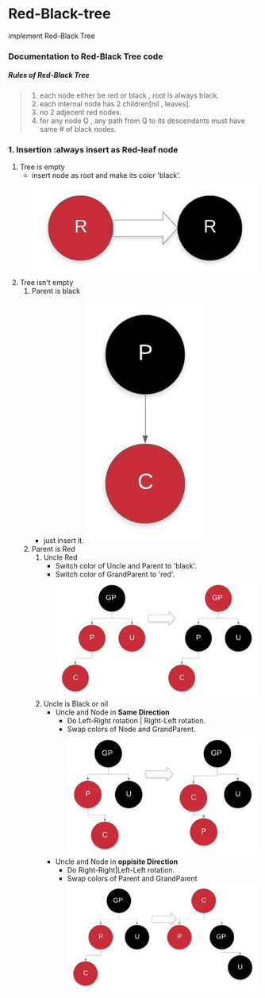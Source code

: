 # Red-Black-tree
implement Red-Black Tree 
### Documentation to Red-Black Tree code
##### Rules of Red-Black Tree
>    1. each node either be red or black , root is always black.
>    2. each internal node has 2 children[nil , leaves].
>    3. no 2 adjecent red nodes.
>    4. for any node Q , any path from Q to its descendants must have same # of black nodes.
### 1. Insertion :always insert as Red-leaf node
1. Tree is empty
    *  insert node as root and make its color 'black'.
    ![Insertion-case-1](/images/Insertion-case-1.jpeg)
2. Tree isn't empty
    1. Parent is black
        *  just insert it.
        ![Insertion-case-2](/images/Insertion-case-2.jpeg)
    1. Parent is Red
        1. Uncle Red 
            * Switch color of Uncle and Parent to 'black'.
            * Switch color of GrandParent to 'red'.
            ![Insertion-case-3](/images/Insertion-case-3.jpeg)
        1. Uncle is Black or nil
            * Uncle and Node in **Same Direction**
                * Do Left-Right rotation | Right-Left rotation.
                * Swap colors of Node and GrandParent.
                ![Insertion-case-4](/images/Insertion-case-4.jpeg)
            * Uncle and Node in **oppisite Direction**
                * Do Right-Right|Left-Left rotation.
                * Swap colors of Parent and GrandParent
                ![Insertion-case-5](/images/Insertion-case-5.jpeg)


